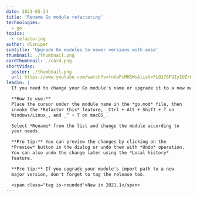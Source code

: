 ```yaml
---
date: 2021-05-24
title: 'Rename Go module refactoring'
technologies:
  - go
topics:
  - refactoring
author: dlsniper
subtitle: 'Upgrade Go modules to newer versions with ease'
thumbnail: ./thumbnail.png
cardThumbnail: ./card.png
shortVideo:
  poster: ./thumbnail.png
  url: https://www.youtube.com/watch?v=fnVaPcMHSWs&list=PLQ176FUIyIUZrbrlz4AY1V8VzBJKZyVlW&index=117
leadin: |
  If you need to change your Go module's name or upgrade it to a new major, then the **Rename refactoring** has you covered.

  **How to use:**
  Place the cursor under the module name in the *go.mod* file, then
  invoke the *Refactor this* feature, _Ctrl + Alt + Shift + T on
  Windows/Linux_, and _^ + T on macOS_.

  Select *Rename* from the list and change the module according to
  your needs.

  **Pro tip:** You can preview the changes by clicking on the
  *Preview* button in the dialog or undo them with *Undo* operation.
  You can also undo the change later using the *Local history*
  feature.

  **Pro tip:** If you upgrade your module's import path to a new
  major version, don't forget to tag the release too.

  <span class="tag is-rounded">New in 2021.1</span>
---
```


